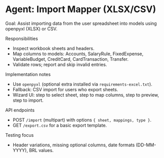 # Agent: Import Mapper (XLSX/CSV)

Goal: Assist importing data from the user spreadsheet into models using openpyxl (XLSX) or CSV.

Responsibilities
- Inspect workbook sheets and headers.
- Map columns to models: Accounts, SalaryRule, FixedExpense, VariableBudget, CreditCard, CardTransaction, Transfer.
- Validate rows; report and skip invalid entries.

Implementation notes
- Use `openpyxl` (optional extra installed via `requirements-excel.txt`).
- Fallback: CSV import for users who export sheets.
- Wizard UI: step to select sheet, step to map columns, step to preview, step to import.

API endpoints
- POST `/import` (multipart) with options `{ sheet, mappings, type }`.
- GET `/export.csv` for a basic export template.

Testing focus
- Header variations, missing optional columns, date formats (DD-MM-YYYY), BRL values.

